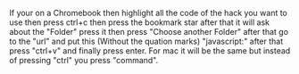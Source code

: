 If your on a Chromebook then highlight all the code of the hack you want to use then press ctrl+c then press the bookmark star after that it will ask about the "Folder" press it then press "Choose another Folder" after that go to the "url" and put this (Without the quation marks) "javascript:" after that press "ctrl+v" and finally press enter. For mac it will be the same but instead of pressing "ctrl" you press "command".